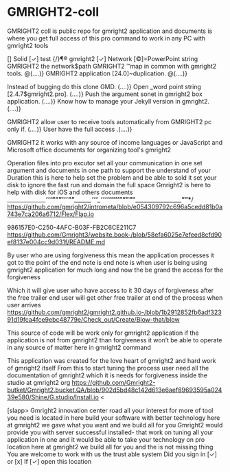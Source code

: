 # GMRIGHT2-coll
GMRIGHT2 coll is public repo for gmright2  application and documents is where you get full access of this pro command to work in any PC with gmright2 tools

[] Solid
[✓] test
{/}¶® gmright2 [✓]
Network [©]=PowerPoint string
GMRIGHT2 the network$path
GMRIGHT2 ™map in common with gmright2 tools. @(....)}
GMRIGHT2 application [24.0]~duplication. @(....)}

Instead of bugging do this clone GMD. (....)}
Open _word point string [2.4.7$gmright2.pro]. (....)}
Push the argument sonet in gmright2 box application. (....)}
Know how to manage your Jekyll version in gmright2.  (....)}

GMRIGHT2 allow user to receive tools automatically from GMRIGHT2 pc only if.  (....)}
User have the full access .(....)}


GMRIGHT2 it works with any source of income languages or JavaScript and Microsoft office documents for organizing tool's gmright2


Operation files into pro excutor set all your communication in one set argument and documents in one path to support the understand of your 
Duration this is here to help set the problem and be able to sold it set your disk to ignore the fast run and domain the full space 
Gmright2 is here to help with disk for iOS and others documents 
________________________________'___''_""_______"_'''"____"_______''__'_'''________'''''________________'"______""__________"___"______________________"___"___*__/
https://github.com/gmright2/intrometa/blob/e054309792c696a5cedd81b0a743e7ca206a6712/Flex/Flap.io

986157E0-C250-4AFC-B03F-FB2C6CE211C7
https://github.com/Gmright3/website.book-/blob/58efa6025e7efeed8cfd90ef8137e004cc9d031f/README.md

By user who are using forgiveness this mean the application processes it got to the point of the end note is end note is when user is being using gmright2 application for much long and now the be grand the access for the forgiveness

Which it will give user who have access to it 30 days of forgiveness after the free trailer end user will get other free trailer at end of the process when user arrives https://github.com/gmright2/gmright2.github.io-/blob/1b2912852fb6adf32391d19fca4fce9ebc48779e/Check_out/Create/Blow-that/blow

This source of code will be work only for gmright2 application if the application is not from gmright2 than forgiveness it won’t be able to operate in any source of matter here in gmright2 command

This application was created for the love heart of gmright2 and hard work of gmright2 itself
From this to start tuning the process user need all the documentation of gmright2 which it is needs for forgiveness inside the studio at gmright2 org https://github.com/Gmright2-butket/Gmright2.bucket.QA/blob/902d5bd48c142d613e6aef89693595a02439e580/Shine/G.studio/Install.io
     <PHN>
<Powershell>
<HTTPS>
    <<Bar>
<Head><name>
<Log><soft.link>
<Log.map><screen>[slapp>
<Log.string>
Gmright2 innovation center road all your interest for more of tool you need is located in here  build your software with better technology here at gmright2 we gave what you want and we build all for you 
Gmright2 would provide you with server successful installed- that work on tuning all your application in one and it would be able to take your technology on pro location here at gmright2 we build all for you and the is not missing thing
You are welcome to work with us the trust able system
Did you sign in [✓] or [x]
If [✓]  open this location
